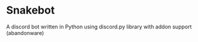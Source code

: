 
# Snakebot
A discord bot written in Python using discord.py library with addon support (abandonware)
